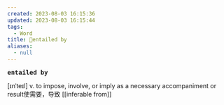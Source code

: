 ```yaml
---
created: 2023-08-03 16:15:36
updated: 2023-08-03 16:15:44
tags:
  - Word
title: 📖entailed by
aliases:
  - null
---
```


<pre><strong>entailed by</strong></pre>
[ɪnˈteɪl]
v. to impose, involve, or imply as a necessary accompaniment or result使需要，导致
[[inferable from]]
